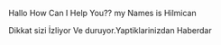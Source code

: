 Hallo
How Can I Help You??
my Names is Hilmican 

Dikkat sizi İzliyor Ve duruyor.Yaptiklarinizdan Haberdar 
